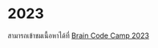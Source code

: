 # 2023

สามารถเข้าชมเนื้อหาได้ที่ [Brain Code Camp 2023](https://ichatnun.github.io/brainCodeCamp2023/intro.html)
